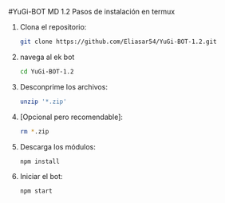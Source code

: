 #YuGi-BOT MD 1.2
Pasos de instalación en termux 

1. Clona el repositorio:

    ```sh
    git clone https://github.com/Eliasar54/YuGi-BOT-1.2.git
    ```
2. navega al ek bot
   ```sh
   cd YuGi-BOT-1.2
   ```     

3. Desconprime los archivos:

    ```sh
    unzip '*.zip'
    ```
5. [Opcional pero recomendable]:

    ```sh
    rm *.zip
    ```

6. Descarga los módulos:

    ```sh
    npm install
    ```

7. Iniciar el bot:

    ```sh
    npm start
    ```

